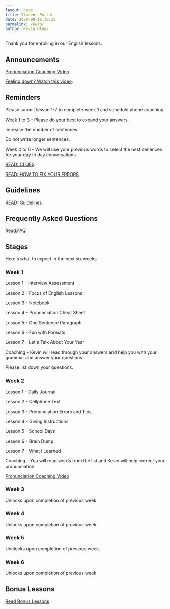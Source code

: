 ```yaml
--- 
layout: page
title: Student Portal
date: 2020-08-16 15:31
permalink: /6wsp/ 
author: Kevin Olega 
--- 
```

Thank you for enrolling in our English lessons.

## Announcements

[Pronunciation Coaching Video](https://callcentertrainingtips.com/pros2)

[Feeling down? Watch this video](https://callcentertrainingtips.com/7emails).

## Reminders

Please submit lesson 1-7 to complete week 1 and schedule phone coaching.

Week 1 to 3 - Please do your best to expand your answers.

Increase the number of sentences.

Do not write longer sentences.

Week 4 to 6 - We will use your previous words to select the best senences for your day to day conversations.

[READ: CLUES](https://callcentertrainingtips.com/6wclues/)

[READ: HOW TO FIX YOUR ERRORS](https://callcentertrainingtips.com/fixthis/)

## Guidelines

[READ: Guidelines](https://callcentertrainingtips.com/6wlguide/)

## Frequently Asked Questions

[Read:FAQ](https://callcentertrainingtips.com//faq6students/)

## Stages

Here's what to expect in the next six weeks.

### Week 1

Lesson 1 - Interview Assessment

Lesson 2 - Focus of English Lessons

Lesson 3 - Notebook

Lesson 4 - Pronunciation Cheat Sheet

Lesson 5 - One Sentence Paragraph

Lesson 6 - Fun with Formats

Lesson 7 - Let's Talk About Your Year

Coaching - Kevin will read through your answers and help you with your grammar and answer your questions. 

Please list down your questions.

### Week 2

Lesson 1 - Daily Journal

Lesson 2 - Cellphone Test

Lesson 3 - Pronunciation Errors and Tips

Lesson 4 - Giving Instructions

Lesson 5 - School Days

Lesson 6 - Brain Dump

Lesson 7 - What I Learned

Coaching - You will read words from the list and Kevin will help correct your pronunciation.

[Pronunciation Coaching Video](https://callcentertrainingtips.com/pros2)

### Week 3

Unlocks upon completion of previous week.

### Week 4

Unlocks upon completion of previous week.

### Week 5

Unclocks upon completion of previous week.

### Week 6

Unlocks upon completion of previous week.

## Bonus Lessons

[Read Bonus Lessons](https://callcentertrainingtips.com/6wbonusl/)
